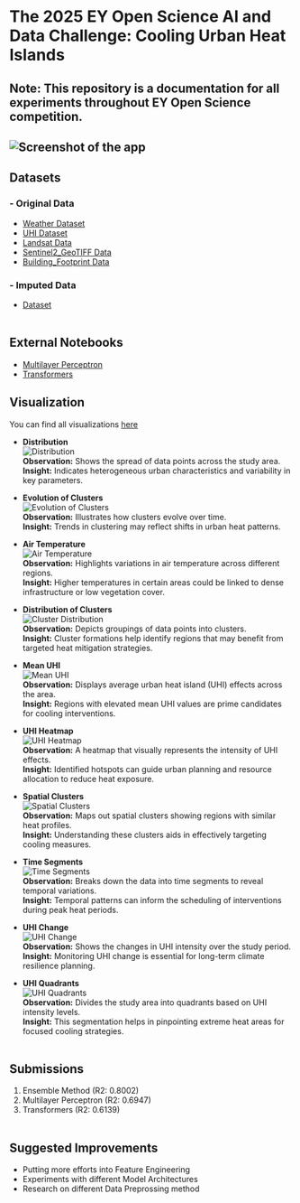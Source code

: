 # The 2025 EY Open Science AI and Data Challenge: Cooling Urban Heat Islands

**Note:** This repository is a documentation for all experiments throughout EY Open Science competition.
--
![Screenshot of the app](images/eyopenscience2025.jpg)
--
## Datasets
### - Original Data 
- [Weather Dataset](datasets/NY_Mesonet_Weather.xlsx)
- [UHI Dataset](datasets/Training_data_uhi_index.csv)
- [Landsat Data](notebooks/Landsat_LST.ipynb)
- [Sentinel2_GeoTIFF Data](notebooks/Sentinel2_GeoTIFF.ipynb)
- [Building_Footprint Data](datasets/Building_Footprint.kml)
### - Imputed Data
- [Dataset](datasets/uhi_imputed.csv)
<br></br>
## External Notebooks
- [Multilayer Perceptron](https://www.kaggle.com/code/cchangyyy/uhi-mlp)
- [Transformers](https://www.kaggle.com/code/cchangyyy/uhi-transformer)

## Visualization
You can find all visualizations [here](images/)
- **Distribution**  
  ![Distribution](images/distribution.png)  
  **Observation:** Shows the spread of data points across the study area.  
  **Insight:** Indicates heterogeneous urban characteristics and variability in key parameters.

- **Evolution of Clusters**  
  ![Evolution of Clusters](images/evol_cluster.png)  
  **Observation:** Illustrates how clusters evolve over time.  
  **Insight:** Trends in clustering may reflect shifts in urban heat patterns.

- **Air Temperature**  
  ![Air Temperature](images/air_temp.png)  
  **Observation:** Highlights variations in air temperature across different regions.  
  **Insight:** Higher temperatures in certain areas could be linked to dense infrastructure or low vegetation cover.

- **Distribution of Clusters**  
  ![Cluster Distribution](images/distribute_cluster.png)  
  **Observation:** Depicts groupings of data points into clusters.  
  **Insight:** Cluster formations help identify regions that may benefit from targeted heat mitigation strategies.

- **Mean UHI**  
  ![Mean UHI](images/mean_uhi.png)  
  **Observation:** Displays average urban heat island (UHI) effects across the area.  
  **Insight:** Regions with elevated mean UHI values are prime candidates for cooling interventions.

- **UHI Heatmap**  
  ![UHI Heatmap](images/uhi_heatmap.png)  
  **Observation:** A heatmap that visually represents the intensity of UHI effects.  
  **Insight:** Identified hotspots can guide urban planning and resource allocation to reduce heat exposure.

- **Spatial Clusters**  
  ![Spatial Clusters](images/spatial_cluster.png)  
  **Observation:** Maps out spatial clusters showing regions with similar heat profiles.  
  **Insight:** Understanding these clusters aids in effectively targeting cooling measures.

- **Time Segments**  
  ![Time Segments](images/time_segment.png)  
  **Observation:** Breaks down the data into time segments to reveal temporal variations.  
  **Insight:** Temporal patterns can inform the scheduling of interventions during peak heat periods.

- **UHI Change**  
  ![UHI Change](images/uhi_change.png)  
  **Observation:** Shows the changes in UHI intensity over the study period.  
  **Insight:** Monitoring UHI change is essential for long-term climate resilience planning.

- **UHI Quadrants**  
  ![UHI Quadrants](images/uhi_quad.png)  
  **Observation:** Divides the study area into quadrants based on UHI intensity levels.  
  **Insight:** This segmentation helps in pinpointing extreme heat areas for focused cooling strategies.
<br></br>
## Submissions
1. Ensemble Method (R2: 0.8002)
2. Multilayer Perceptron (R2: 0.6947)
3. Transformers (R2: 0.6139)
<br></br>
## Suggested Improvements
- Putting more efforts into Feature Engineering
- Experiments with different Model Architectures
- Research on different Data Preprossing method

